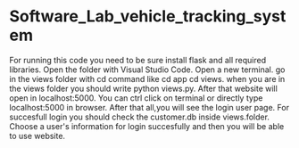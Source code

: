 # Software_Lab_vehicle_tracking_system
For running this code you need to be sure install flask and all required libraries.
Open the folder with Visual Studio Code.
Open a new terminal.
go in the views folder with cd command like cd app cd views.
when you are in the views folder you should write python views.py.
After that website will open in localhost:5000.
You can ctrl click on terminal or directly type localhost:5000 in browser.
After that all,you will see the login user page.
For succesfull login you should check the customer.db inside views.folder.
Choose a user's information for login succesfully and then you will be able to use website.
